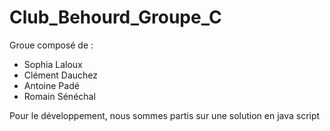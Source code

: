 # Club_Behourd_Groupe_C
Groue composé de : 
 - Sophia Laloux
 - Clément Dauchez
 - Antoine Padé
 - Romain Sénéchal

Pour le développement, nous sommes partis sur une solution en java script
